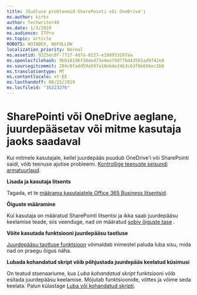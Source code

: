 ```yaml
---
title: Jõudluse probleemid-SharePointi või OneDrive'i
ms.author: kirks
author: Techwriter40
ms.date: 1/3/2019
ms.audience: ITPro
ms.topic: article
ROBOTS: NOINDEX, NOFOLLOW
localization_priority: Normal
ms.assetid: 9225ec0f-771f-4d7a-8157-e188953107aa
ms.openlocfilehash: 9bb18196f38de473e4ee79d77bd43561ad9742e0
ms.sourcegitcommit: 204c8fadd59a597a18ebde24b3c63fbb656ec1b6
ms.translationtype: MT
ms.contentlocale: et-EE
ms.lasthandoff: 06/25/2019
ms.locfileid: "35223276"
---
```

# <a name="sharepoint-or-onedrive-slow-inaccessible-or-unavailable-for-multiple-users"></a>SharePointi või OneDrive aeglane, juurdepääsetav või mitme kasutaja jaoks saadaval

Kui mitmele kasutajale, kellel juurdepääs puudub OneDrive'i või SharePointi saidi, võib teenuse ajutise probleemi. [Kontrollige teenuste seisundi armatuurlaud](https://portal.office.com/adminportal/home#/servicehealth).

**Lisada ja kasutaja litsents**

Tagada, et te [määrama kasutajatele Office 365 Business litsentsid](https://docs.microsoft.com/office365/admin/subscriptions-and-billing/assign-licenses-to-users?view=o365-worldwide&amp;tabs=One).


**Õiguste määramine**

Kui kasutaja on määratud SharePointi litsentsi ja ikka saab juurdepääsu keelamise teade, siis veenduge, nad on määratud [sobiv õiguste tase](https://docs.microsoft.com/sharepoint/understanding-permission-levels) .

**Võite kasutada funktsiooni juurdepääsu taotluse**

[Juurdepääsu taotluse funktsioon](https://support.office.com/article/Set-up-and-manage-access-requests-94B26E0B-2822-49D4-929A-8455698654B3) võimaldab inimestel paluda luba sisu, mida nad on praegu õigus näha.

**Lubada kohandatud skript võib põhjustada juurdepääs keelatud küsimusi**

On teatud stsenaariume, kus *Luba kohandatud skript* funktsiooni võib esitada juurdepääsu keelamise. Mõjutab funktsioonide, võttes ja võime seda keelata. Palun külastage [Luba või kohandatud skripti](https://docs.microsoft.com/sharepoint/allow-or-prevent-custom-script).

